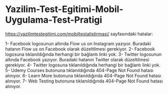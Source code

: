 # Yazilim-Test-Egitimi-Mobil-Uygulama-Test-Pratigi

https://yazilimtestegitimi.com/mobiltestalistirmasi/ sayfasındaki hatalar:

1- Facebook logosunun altında Flow us on Instagram yazıyor. Buradaki hatanın Flow us on Facebook olarak düzeltilmesi gerekiyor.
2- Facebook logosuna tıklanıldığında herhangi bir bağlantı linki yok.
3- Twitter logosunun altında Facebook yazıyor. Buradaki hatanın Twitter olarak düzeltilmesi gerekiyor.
4- Twitter logosuna tıklanıldığında herhangi bir bağlantı linki yok.
5- Udemy Courses butonuna tıklanıldığında 404-Page Not Found hatası alınıyor.
6- Learn More butonuna tıklanıldığında 404-Page Not Found hatası alınıyor.
7- Web Testing butonuna tıklanıldığında 404-Page Not Found hatası alınıyor.
